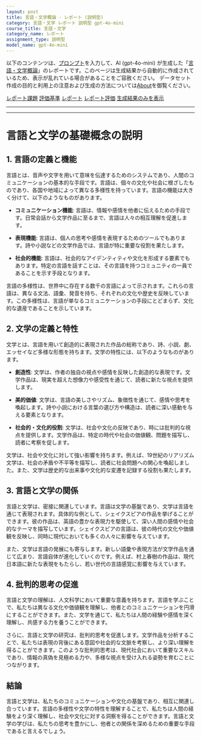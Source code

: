 ```yaml
---
layout: post
title: 言語・文学概論 - レポート (説明型)
category: 言語・文学 レポート 説明型 gpt-4o-mini
course_title: 言語・文学
category_name: レポート
assignment_type: 説明型
model_name: gpt-4o-mini
---
```


以下のコンテンツは、[プロンプト](http://127.0.0.1:8000/generated/言語・文学/gpt-4o-mini/prompt_レポート-説明型.md)を入力して、AI (gpt-4o-mini) が生成した「[言語・文学概論](/contents/言語・文学/)」のレポートです。このページは生成結果から自動的に作成されているため、表示が乱れている場合があることをご容赦ください。
データセット作成の目的と利用上の注意および生成の方法については[About](/About)を御覧ください。

[レポート課題](../レポート課題-説明型)
[評価基準](../評価基準-説明型)
[レポート](../レポート-説明型)
[レポート評価](../レポート評価-説明型)
[生成結果のみを表示](http://127.0.0.1:8000/generated/言語・文学/gpt-4o-mini/レポート-説明型.md)
  

***
***
  
# 言語と文学の基礎概念の説明

## 1. 言語の定義と機能

言語とは、音声や文字を用いて意味を伝達するためのシステムであり、人間のコミュニケーションの基本的な手段です。言語は、個々の文化や社会に根ざしたものであり、各国や地域によって異なる多様性を持っています。言語の機能は大きく分けて、以下のようなものがあります。

- **コミュニケーション機能**: 言語は、情報や感情を他者に伝えるための手段です。日常会話から文学作品に至るまで、言語は人々の相互理解を促進します。
  
- **表現機能**: 言語は、個人の思考や感情を表現するためのツールでもあります。詩や小説などの文学作品では、言語が特に重要な役割を果たします。

- **社会的機能**: 言語は、社会的なアイデンティティや文化を形成する要素でもあります。特定の言語を話すことは、その言語を持つコミュニティの一員であることを示す手段となります。

言語の多様性は、世界中に存在する数千の言語によって示されます。これらの言語は、異なる文法、語彙、発音を持ち、それぞれの文化や歴史を反映しています。この多様性は、言語が単なるコミュニケーションの手段にとどまらず、文化的な遺産であることを示しています。

## 2. 文学の定義と特性

文学とは、言語を用いて創造的に表現された作品の総称であり、詩、小説、劇、エッセイなど多様な形態を持ちます。文学の特性には、以下のようなものがあります。

- **創造性**: 文学は、作者の独自の視点や感情を反映した創造的な表現です。文学作品は、現実を超えた想像力や感受性を通じて、読者に新たな視点を提供します。

- **美的価値**: 文学は、言語の美しさやリズム、象徴性を通じて、感情や思考を喚起します。詩や小説における言葉の選び方や構造は、読者に深い感動を与える要素となります。

- **社会的・文化的役割**: 文学は、社会や文化の反映であり、時には批判的な視点を提供します。文学作品は、特定の時代や社会の価値観、問題を描写し、読者に考察を促します。

文学は、社会や文化に対して強い影響を持ちます。例えば、19世紀のリアリズム文学は、社会の矛盾や不平等を描写し、読者に社会問題への関心を喚起しました。また、文学は歴史的な出来事や文化的な変遷を記録する役割も果たします。

## 3. 言語と文学の関係

言語と文学は、密接に関連しています。言語は文学の基盤であり、文学は言語を通じて表現されます。具体的な例として、シェイクスピアの作品を挙げることができます。彼の作品は、英語の豊かな表現力を駆使して、深い人間の感情や社会的なテーマを描写しています。シェイクスピアの言語は、彼の時代の文化や価値観を反映し、同時に現代においても多くの人々に影響を与えています。

また、文学は言語の発展にも寄与します。新しい語彙や表現方法が文学作品を通じて広まり、言語自体が進化していくのです。例えば、村上春樹の作品は、現代日本語に新たな表現をもたらし、若い世代の言語感覚に影響を与えています。

## 4. 批判的思考の促進

言語と文学の理解は、人文科学において重要な意義を持ちます。言語を学ぶことで、私たちは異なる文化や価値観を理解し、他者とのコミュニケーションを円滑にすることができます。また、文学を通じて、私たちは人間の経験や感情を深く理解し、共感する力を養うことができます。

さらに、言語と文学の研究は、批判的思考を促進します。文学作品を分析することで、私たちは表現の背後にある意図や社会的な文脈を考察し、より深い理解を得ることができます。このような批判的思考は、現代社会において重要なスキルであり、情報の真偽を見極める力や、多様な視点を受け入れる姿勢を育むことにつながります。

## 結論

言語と文学は、私たちのコミュニケーションや文化の基盤であり、相互に関連し合っています。言語の多様性や文学の特性を理解することで、私たちは人間の経験をより深く理解し、社会や文化に対する洞察を得ることができます。言語と文学の学びは、私たちの思考を豊かにし、他者との関係を深めるための重要な手段であると言えるでしょう。
